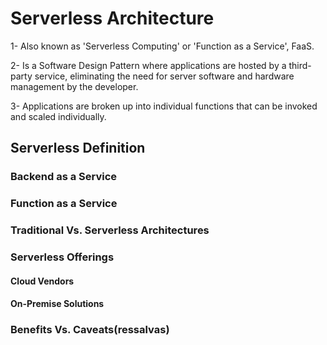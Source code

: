 # Serverless Architecture

  1- Also known as 'Serverless Computing' or 'Function as a Service', FaaS.

  2- Is a Software Design Pattern where applications are hosted by a third-party service, eliminating the need for server software and hardware management by the developer.
  
  3- Applications are broken up into individual functions that can be invoked and scaled individually.
  
 
## Serverless Definition

### Backend as a Service

### Function as a Service

### Traditional Vs. Serverless Architectures

### Serverless Offerings

#### Cloud Vendors

#### On-Premise Solutions

### Benefits Vs. Caveats(ressalvas)
